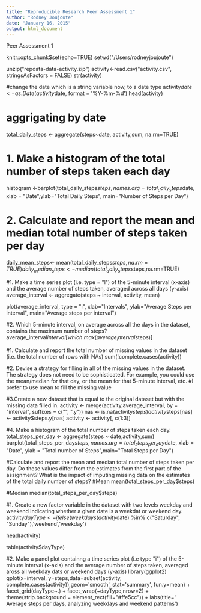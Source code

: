 ```yaml
---
title: "Reproducible Research Peer Assessment 1"
author: "Rodney Joujoute"
date: "January 16, 2015"
output: html_document
---
```

Peer Assessment 1

knitr::opts_chunk$set(echo=TRUE)
setwd("/Users/rodneyjoujoute")

unzip("repdata-data-activity.zip")
activity<-read.csv("activity.csv", stringsAsFactors = FALSE)
str(activity)

#change the date which is a string variable now, to a date type
activity$date<-as.Date(activity$date, format = '%Y-%m-%d')
head(activity)

# aggrigating by date
total_daily_steps <- aggregate(steps~date, activity,sum, na.rm=TRUE)
# 1. Make a histogram of the total number of steps taken each day
histogram <-barplot(total_daily_steps$steps, names.arg =total_daily_steps$date, xlab = "Date",ylab="Total Daily Steps", main="Number of Steps per Day")

# 2. Calculate and report the mean and median total number of steps taken per day
daily_mean_steps<- mean(total_daily_steps$steps,na.rm=TRUE)
daily_median_steps<-median(total_daily_steps$steps,na.rm=TRUE)

#1. Make a time series plot (i.e. type = "l") of the 5-minute interval (x-axis) and the average number of steps taken, averaged across all days (y-axis)
average_interval <- aggregate(steps ~ interval, activity, mean)

plot(average_interval, type = "l", xlab="Intervals", ylab="Average Steps per interval", main="Average steps per interval")

#2. Which 5-minute interval, on average across all the days in the dataset, contains the maximum number of steps?
average_interval$interval[which.max(average_interval$steps)]

#1. Calculate and report the total number of missing values in the dataset (i.e. the total number of rows with NAs)
sum(!complete.cases(activity))

#2. Devise a strategy for filling in all of the missing values in the dataset. The strategy does not need to be sophisticated. For example, you could use the mean/median for that day, or the mean for that 5-minute interval, etc.
    #I prefer to use mean to fill the missing value

#3.Create a new dataset that is equal to the original dataset but with the missing data filled in.
activity <- merge(activity,average_interval, by = "interval", suffixes = c("", 
    ".y"))
nas <- is.na(activity$steps)
activity$steps[nas] <- activity$steps.y[nas]
activity <- activity[, c(1:3)]

#4. Make a histogram of the total number of steps taken each day.
total_steps_per_day <- aggregate(steps ~ date,activity,sum)
barplot(total_steps_per_day$steps, names.arg = total_steps_per_day$date, xlab = "Date", ylab = "Total number of Steps",main="Total Steps per Day")

#Calculate and report the mean and median total number of steps taken per day. Do these values differ from the estimates from the first part of the assignment? What is the impact of imputing missing data on the estimates of the total daily number of steps?
#Mean
mean(total_steps_per_day$steps)

#Median
median(total_steps_per_day$steps)

#1. Create a new factor variable in the dataset with two levels weekday and weekend indicating whether a given date is a weekdat or weekend day. 
activity$dayType <- ifelse(weekdays(activity$date) %in%  c("Saturday", "Sunday"),'weekend','weekday')

head(activity)

table(activity$dayType)

#2. Make a panel plot containng a time series plot (i.e type "i") of the 5-minute interval (x-axis) and the average number of steps taken, averaged aross all weekday dats or weekend days (y-axis)
library(ggplot2)
qplot(x=interval, y=steps,data=subset(activity, complete.cases(activity)),geom='smooth', stat='summary', fun.y=mean) + facet_grid(dayType~.) + facet_wrap(~dayType,nrow=2) + theme(strip.background = element_rect(fill="#ffe5cc")) + labs(title=' Average steps per days, analyzing weekdays and weekend patterns')

